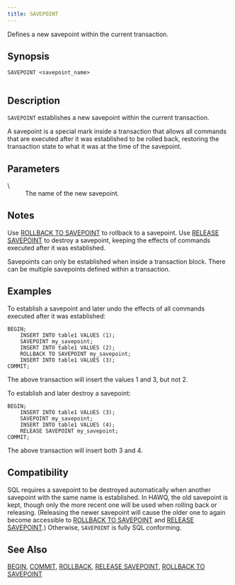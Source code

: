 ```yaml
---
title: SAVEPOINT
---
```


<!--
Licensed to the Apache Software Foundation (ASF) under one
or more contributor license agreements.  See the NOTICE file
distributed with this work for additional information
regarding copyright ownership.  The ASF licenses this file
to you under the Apache License, Version 2.0 (the
"License"); you may not use this file except in compliance
with the License.  You may obtain a copy of the License at

  http://www.apache.org/licenses/LICENSE-2.0

Unless required by applicable law or agreed to in writing,
software distributed under the License is distributed on an
"AS IS" BASIS, WITHOUT WARRANTIES OR CONDITIONS OF ANY
KIND, either express or implied.  See the License for the
specific language governing permissions and limitations
under the License.
-->

Defines a new savepoint within the current transaction.

## Synopsis<a id="topic1__section2"></a>

``` pre
SAVEPOINT <savepoint_name>
         
```

## Description<a id="topic1__section3"></a>

`SAVEPOINT` establishes a new savepoint within the current transaction.

A savepoint is a special mark inside a transaction that allows all commands that are executed after it was established to be rolled back, restoring the transaction state to what it was at the time of the savepoint.

## Parameters<a id="topic1__section4"></a>

<dt> \<savepoint\_name\>   </dt>
<dd>The name of the new savepoint.</dd>

## Notes<a id="topic1__section5"></a>

Use [ROLLBACK TO SAVEPOINT](ROLLBACK-TO-SAVEPOINT.html) to rollback to a savepoint. Use [RELEASE SAVEPOINT](RELEASE-SAVEPOINT/index.html) to destroy a savepoint, keeping the effects of commands executed after it was established.

Savepoints can only be established when inside a transaction block. There can be multiple savepoints defined within a transaction.

## Examples<a id="topic1__section6"></a>

To establish a savepoint and later undo the effects of all commands executed after it was established:

``` pre
BEGIN;
    INSERT INTO table1 VALUES (1);
    SAVEPOINT my_savepoint;
    INSERT INTO table1 VALUES (2);
    ROLLBACK TO SAVEPOINT my_savepoint;
    INSERT INTO table1 VALUES (3);
COMMIT;
```

The above transaction will insert the values 1 and 3, but not 2.

To establish and later destroy a savepoint:

``` pre
BEGIN;
    INSERT INTO table1 VALUES (3);
    SAVEPOINT my_savepoint;
    INSERT INTO table1 VALUES (4);
    RELEASE SAVEPOINT my_savepoint;
COMMIT;
```

The above transaction will insert both 3 and 4.

## Compatibility<a id="topic1__section7"></a>

SQL requires a savepoint to be destroyed automatically when another savepoint with the same name is established. In HAWQ, the old savepoint is kept, though only the more recent one will be used when rolling back or releasing. (Releasing the newer savepoint will cause the older one to again become accessible to [ROLLBACK TO SAVEPOINT](ROLLBACK-TO-SAVEPOINT.html) and [RELEASE SAVEPOINT](RELEASE-SAVEPOINT/index.html).) Otherwise, `SAVEPOINT` is fully SQL conforming.

## See Also<a id="topic1__section8"></a>

[BEGIN](BEGIN.html), [COMMIT](COMMIT.html), [ROLLBACK](ROLLBACK.html), [RELEASE SAVEPOINT](RELEASE-SAVEPOINT.html), [ROLLBACK TO SAVEPOINT](ROLLBACK-TO-SAVEPOINT/index.html)
